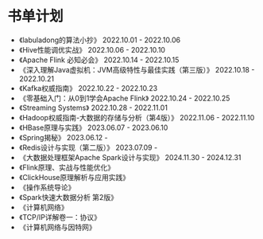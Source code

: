 # 书单计划
- 《labuladong的算法小抄》 2022.10.01 - 2022.10.06
- 《Hive性能调优实战》 2022.10.06 - 2022.10.10
- 《Apache Flink 必知必会》 2022.10.14 - 2022.10.15
- 《深入理解Java虚拟机：JVM高级特性与最佳实践（第三版）》 2022.10.18 - 2022.10.21
- 《Kafka权威指南》 2022.10.22 - 2022.10.23
- 《零基础入门：从0到1学会Apache Flink》 2022.10.24 - 2022.10.25
- 《Streaming Systems》 2022.10.28 - 2022.11.01
- 《Hadoop权威指南-大数据的存储与分析（第4版）》 2022.11.06 - 2022.11.10
- 《HBase原理与实践》 2023.06.07 - 2023.06.10
- 《Spring揭秘》 2023.06.12 - 
- 《Redis设计与实现（第二版）》 2023.07.09 - 
- 《大数据处理框架Apache Spark设计与实现》 2024.11.30 - 2024.12.31
- 《Flink原理、实战与性能优化》
- 《ClickHouse原理解析与应用实践》
- 《操作系统导论》
- 《Spark快速大数据分析 第2版》
- 《计算机网络》
- 《TCP/IP详解卷一：协议》
- 《计算机网络与因特网》
